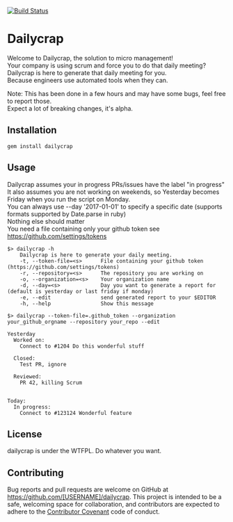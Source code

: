 [![Build Status](https://travis-ci.org/pcboy/dailycrap.svg?branch=master)](https://travis-ci.org/pcboy/dailycrap)

# Dailycrap

Welcome to Dailycrap, the solution to micro management!  
Your company is using scrum and force you to do that daily meeting?  
Dailycrap is here to generate that daily meeting for you.  
Because engineers use automated tools when they can.  

Note: This has been done in a few hours and may have some bugs, feel free to report those.  
Expect a lot of breaking changes, it's alpha.

## Installation
```
gem install dailycrap
```

## Usage
Dailycrap assumes your in progress PRs/issues have the label "in progress"  
It also assumes you are not working on weekends, so Yesterday becomes Friday when you run the script on Monday.  
You can always use --day '2017-01-01' to specify a specific date (supports formats supported by Date.parse in ruby)  
Nothing else should matter  
You need a file containing only your github token see https://github.com/settings/tokens  

```
$> dailycrap -h
	Dailycrap is here to generate your daily meeting.
	-t, --token-file=<s>      File containing your github token (https://github.com/settings/tokens)
	-r, --repository=<s>      The repository you are working on
	-o, --organization=<s>    Your organization name
	-d, --day=<s>             Day you want to generate a report for (default is yesterday or last friday if monday)
	-e, --edit                send generated report to your $EDITOR
	-h, --help                Show this message

$> dailycrap --token-file=.github_token --organization your_github_orgname --repository your_repo --edit

Yesterday
  Worked on:
    Connect to #1204 Do this wonderful stuff

  Closed:
    Test PR, ignore

  Reviewed:
    PR 42, killing Scrum
    

Today:
  In progress:
    Connect to #123124 Wonderful feature
```

## License
dailycrap is under the WTFPL. Do whatever you want.

## Contributing

Bug reports and pull requests are welcome on GitHub at https://github.com/[USERNAME]/dailycrap. This project is intended to be a safe, welcoming space for collaboration, and contributors are expected to adhere to the [Contributor Covenant](http://contributor-covenant.org) code of conduct.

